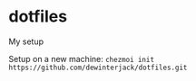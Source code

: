 # dotfiles
My setup

Setup on a new machine:
`chezmoi init https://github.com/dewinterjack/dotfiles.git`
